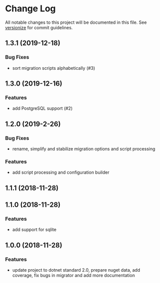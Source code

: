 # Change Log

All notable changes to this project will be documented in this file. See [versionize](https://github.com/saintedlama/versionize) for commit guidelines.

<a name="1.3.1"></a>
## 1.3.1 (2019-12-18)

### Bug Fixes

* sort migration scripts alphabetically (#3)

## 1.3.0 (2019-12-16)

### Features

* add PostgreSQL support (#2)

## 1.2.0 (2019-2-26)

### Bug Fixes

* rename, simplify and stabilize migration options and script processing

### Features

* add script processing and configuration builder

## 1.1.1 (2018-11-28)

## 1.1.0 (2018-11-28)

### Features

* add support for sqlite

## 1.0.0 (2018-11-28)

### Features

* update project to dotnet standard 2.0, prepare nuget data, add coverage, fix bugs in migrator and add more documentation
